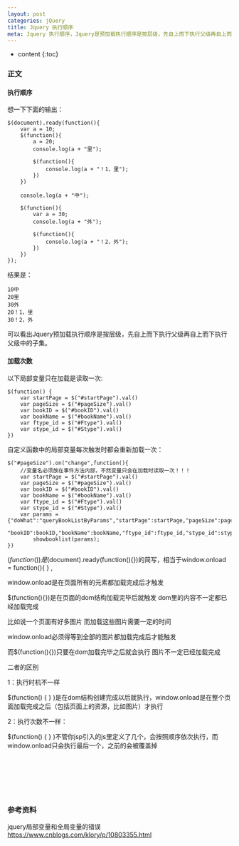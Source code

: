 ```yaml
---
layout: post
categories: jQuery
title: Jquery 执行顺序
meta: Jquery 执行顺序，Jquery是预加载执行顺序是按层级，先自上而下执行父级再自上而下执行父级中的子集
---
```

* content
{:toc}

### 正文

#### 执行顺序

想一下下面的输出：
```
$(document).ready(function(){
	var a = 10;
	$(function(){
		a = 20;
		console.log(a + "里");
		
		$(function(){
			console.log(a + "！1，里");
		})
	})
	
	console.log(a + "中");
	
	$(function(){
		var a = 30;
		console.log(a + "外");
		
		$(function(){
			console.log(a + "！2，外");
		})
	})
});
```

结果是：
```
10中 
20里 
30外 
20！1，里 
30！2，外
```

可以看出Jquery预加载执行顺序是按层级，先自上而下执行父级再自上而下执行父级中的子集。

#### 加载次数

以下局部变量只在加载是读取一次:
```
$(function() {
    var startPage = $("#startPage").val()
    var pageSize = $("#pageSize").val()
    var bookID = $("#bookID").val()
    var bookName = $("#bookName").val()
    var ftype_id = $("#Ftype").val()
    var stype_id = $("#Stype").val()
})
```

自定义函数中的局部变量每次触发时都会重新加载一次：
```
$("#pageSize").on("change",function(){
    //变量名必须放在事件方法内部，不然变量只会在加载时读取一次！！！
    var startPage = $("#startPage").val()
    var pageSize = $("#pageSize").val()
    var bookID = $("#bookID").val()
    var bookName = $("#bookName").val()
    var ftype_id = $("#Ftype").val()
    var stype_id = $("#Stype").val()
    var params = {"doWhat":"queryBookListByParams","startPage":startPage,"pageSize":pageSize,
            "bookID":bookID,"bookName":bookName,"ftype_id":ftype_id,"stype_id":stype_id,};
        showbooklist(params);
}) 
```

$(function(){})是$(document).ready(function(){})的简写，相当于window.onload = function(){ } ,

window.onload是在页面所有的元素都加载完成后才触发

$(function(){})是在页面的dom结构加载完毕后就触发 dom里的内容不一定都已经加载完成

比如说一个页面有好多图片 而加载这些图片需要一定的时间

window.onload必须得等到全部的图片都加载完成后才能触发

而$(function(){})只要在dom加载完毕之后就会执行 图片不一定已经加载完成

二者的区别

1：执行时机不一样

$(function() { } )是在dom结构创建完成以后就执行，window.onload是在整个页面加载完成之后（包括页面上的资源，比如图片）才执行

2：执行次数不一样：

$(function() { } )不管你jsp引入的js里定义了几个，会按照顺序依次执行，而window.onload只会执行最后一个，之前的会被覆盖掉

<br/><br/><br/><br/><br/>
### 参考资料 

jquery局部变量和全局变量的错误 <https://www.cnblogs.com/klory/p/10803355.html>
